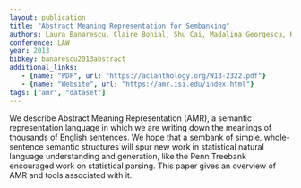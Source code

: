 ```yaml
---
layout: publication
title: "Abstract Meaning Representation for Sembanking"
authors: Laura Banarescu, Claire Bonial, Shu Cai, Madalina Georgescu, Kira Griffitt, Ulf Hermjakob, Kevin Knight, Philipp Koehn, Martha Palmer, Nathan Schneider
conference: LAW
year: 2013
bibkey: banarescu2013abstract
additional_links:
   - {name: "PDF", url: "https://aclanthology.org/W13-2322.pdf"}
   - {name: "Website", url: "https://amr.isi.edu/index.html"}
tags: ["amr", "dataset"]
---
```

We describe Abstract Meaning Representation (AMR), a semantic representation language in which we are writing down the meanings of thousands of English sentences. We hope that a sembank of simple, whole-sentence semantic structures will spur new work in statistical natural language understanding and generation, like the Penn Treebank encouraged work on statistical parsing. This paper gives an overview of AMR and tools associated with it.
